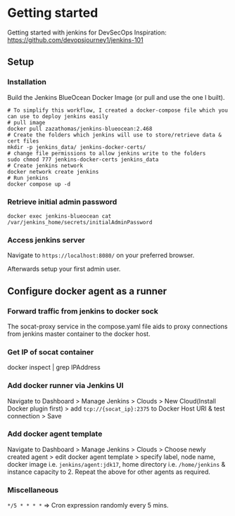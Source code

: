 # Getting started
Getting started with jenkins for DevSecOps
Inspiration: https://github.com/devopsjourney1/jenkins-101

## Setup
### Installation
Build the Jenkins BlueOcean Docker Image (or pull and use the one I built).


```
# To simplify this workflow, I created a docker-compose file which you can use to deploy jenkins easily
# pull image
docker pull zazathomas/jenkins-blueocean:2.468
# Create the folders which jenkins will use to store/retrieve data & cert files
mkdir -p jenkins_data/ jenkins-docker-certs/
# change file permissions to allow jenkins write to the folders
sudo chmod 777 jenkins-docker-certs jenkins_data
# Create jenkins network
docker network create jenkins
# Run jenkins
docker compose up -d
```

### Retrieve initial admin password
`docker exec jenkins-blueocean cat /var/jenkins_home/secrets/initialAdminPassword`

### Access jenkins server
Navigate to `https://localhost:8080/` on your preferred browser.

Afterwards setup your first admin user.


## Configure docker agent as a runner
### Forward traffic from jenkins to docker sock
The socat-proxy service in the compose.yaml file aids to proxy connections from jenkins master container to the docker host.

### Get IP of socat container
docker inspect <socat-proxy container_id> | grep IPAddress

### Add docker runner via Jenkins UI
Navigate to Dashboard > Manage Jenkins > Clouds > New Cloud(Install Docker plugin first) > add `tcp://{socat_ip}:2375` to Docker Host URI & test connection > Save

### Add docker agent template
Navigate to Dashboard > Manage Jenkins > Clouds > Choose newly created agent > edit docker agent template > specify label, node name, docker image i.e. `jenkins/agent:jdk17`, home directory i.e. `/home/jenkins` & instance capacity to 2.
Repeat the above for other agents as required.

### Miscellaneous
`*/5 * * * *` => Cron expression randomly every 5 mins.
